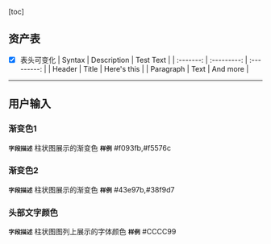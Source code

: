 [toc]
## 资产表
+ [x] 表头可变化
   |  Syntax   | Description |  Test Text  |
   | :-------: | :---------: | :---------: |
   |  Header   |    Title    | Here's this |
   | Paragraph |    Text     |  And more   |

---
## 用户输入 
### 渐变色1
**`字段描述`**
柱状图展示的渐变色
**`样例`**
 #f093fb,#f5576c
### 渐变色2
**`字段描述`**
柱状图展示的渐变色
**`样例`**
 #43e97b,#38f9d7
### 头部文字颜色
**`字段描述`**
柱状图图列上展示的字体颜色
**`样例`**
 #CCCC99


